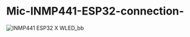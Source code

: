 # Mic-INMP441-ESP32-connection-
![INMP441 ESP32 X WLED_bb](https://github.com/user-attachments/assets/97a00868-7e34-4d49-a384-e85a7a861218)
